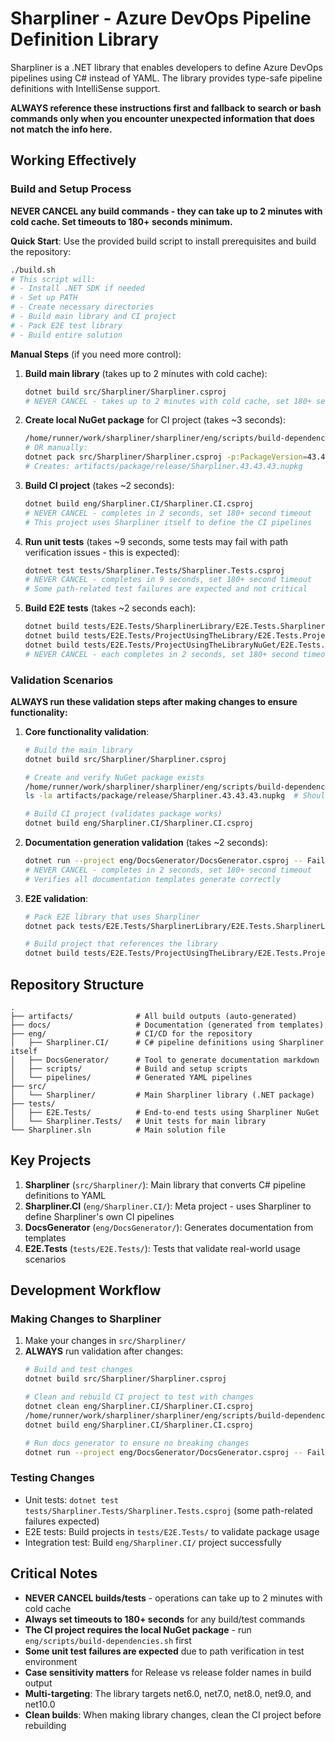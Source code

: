 # Sharpliner - Azure DevOps Pipeline Definition Library

Sharpliner is a .NET library that enables developers to define Azure DevOps pipelines using C# instead of YAML. The library provides type-safe pipeline definitions with IntelliSense support.

**ALWAYS reference these instructions first and fallback to search or bash commands only when you encounter unexpected information that does not match the info here.**

## Working Effectively

### Build and Setup Process
**NEVER CANCEL any build commands - they can take up to 2 minutes with cold cache. Set timeouts to 180+ seconds minimum.**

**Quick Start**: Use the provided build script to install prerequisites and build the repository:
```bash
./build.sh
# This script will:
# - Install .NET SDK if needed
# - Set up PATH
# - Create necessary directories  
# - Build main library and CI project
# - Pack E2E test library
# - Build entire solution
```

**Manual Steps** (if you need more control):

1. **Build main library** (takes up to 2 minutes with cold cache):
   ```bash
   dotnet build src/Sharpliner/Sharpliner.csproj
   # NEVER CANCEL - takes up to 2 minutes with cold cache, set 180+ second timeout
   ```

2. **Create local NuGet package** for CI project (takes ~3 seconds):
   ```bash
   /home/runner/work/sharpliner/sharpliner/eng/scripts/build-dependencies.sh
   # OR manually:
   dotnet pack src/Sharpliner/Sharpliner.csproj -p:PackageVersion=43.43.43 -c Release
   # Creates: artifacts/package/release/Sharpliner.43.43.43.nupkg
   ```

3. **Build CI project** (takes ~2 seconds):
   ```bash
   dotnet build eng/Sharpliner.CI/Sharpliner.CI.csproj
   # NEVER CANCEL - completes in 2 seconds, set 180+ second timeout
   # This project uses Sharpliner itself to define the CI pipelines
   ```

4. **Run unit tests** (takes ~9 seconds, some tests may fail with path verification issues - this is expected):
   ```bash
   dotnet test tests/Sharpliner.Tests/Sharpliner.Tests.csproj
   # NEVER CANCEL - completes in 9 seconds, set 180+ second timeout
   # Some path-related test failures are expected and not critical
   ```

5. **Build E2E tests** (takes ~2 seconds each):
   ```bash
   dotnet build tests/E2E.Tests/SharplinerLibrary/E2E.Tests.SharplinerLibrary.csproj
   dotnet build tests/E2E.Tests/ProjectUsingTheLibrary/E2E.Tests.ProjectUsingTheLibrary.csproj
   dotnet build tests/E2E.Tests/ProjectUsingTheLibraryNuGet/E2E.Tests.ProjectUsingTheLibraryNuGet.csproj
   # NEVER CANCEL - each completes in 2 seconds, set 180+ second timeout
   ```

### Validation Scenarios
**ALWAYS run these validation steps after making changes to ensure functionality:**

1. **Core functionality validation**:
   ```bash
   # Build the main library
   dotnet build src/Sharpliner/Sharpliner.csproj
   
   # Create and verify NuGet package exists
   /home/runner/work/sharpliner/sharpliner/eng/scripts/build-dependencies.sh
   ls -la artifacts/package/release/Sharpliner.43.43.43.nupkg  # Should exist
   
   # Build CI project (validates package works)
   dotnet build eng/Sharpliner.CI/Sharpliner.CI.csproj
   ```

2. **Documentation generation validation** (takes ~2 seconds):
   ```bash
   dotnet run --project eng/DocsGenerator/DocsGenerator.csproj -- FailIfChanged=false
   # NEVER CANCEL - completes in 2 seconds, set 180+ second timeout
   # Verifies all documentation templates generate correctly
   ```

3. **E2E validation**:
   ```bash
   # Pack E2E library that uses Sharpliner
   dotnet pack tests/E2E.Tests/SharplinerLibrary/E2E.Tests.SharplinerLibrary.csproj -p:PackageVersion=43.43.43 -c:release
   
   # Build project that references the library
   dotnet build tests/E2E.Tests/ProjectUsingTheLibrary/E2E.Tests.ProjectUsingTheLibrary.csproj
   ```

## Repository Structure

```
.
├── artifacts/              # All build outputs (auto-generated)
├── docs/                   # Documentation (generated from templates)
├── eng/                    # CI/CD for the repository
│   ├── Sharpliner.CI/      # C# pipeline definitions using Sharpliner itself
│   ├── DocsGenerator/      # Tool to generate documentation markdown
│   ├── scripts/            # Build and setup scripts
│   └── pipelines/          # Generated YAML pipelines
├── src/
│   └── Sharpliner/         # Main Sharpliner library (.NET package)
├── tests/
│   ├── E2E.Tests/          # End-to-end tests using Sharpliner NuGet
│   └── Sharpliner.Tests/   # Unit tests for main library
└── Sharpliner.sln          # Main solution file
```

## Key Projects

1. **Sharpliner** (`src/Sharpliner/`): Main library that converts C# pipeline definitions to YAML
2. **Sharpliner.CI** (`eng/Sharpliner.CI/`): Meta project - uses Sharpliner to define Sharpliner's own CI pipelines  
3. **DocsGenerator** (`eng/DocsGenerator/`): Generates documentation from templates
4. **E2E.Tests** (`tests/E2E.Tests/`): Tests that validate real-world usage scenarios

## Development Workflow

### Making Changes to Sharpliner
1. Make your changes in `src/Sharpliner/`
2. **ALWAYS** run validation after changes:
   ```bash
   # Build and test changes
   dotnet build src/Sharpliner/Sharpliner.csproj
   
   # Clean and rebuild CI project to test with changes
   dotnet clean eng/Sharpliner.CI/Sharpliner.CI.csproj
   /home/runner/work/sharpliner/sharpliner/eng/scripts/build-dependencies.sh
   dotnet build eng/Sharpliner.CI/Sharpliner.CI.csproj
   
   # Run docs generator to ensure no breaking changes
   dotnet run --project eng/DocsGenerator/DocsGenerator.csproj -- FailIfChanged=false
   ```

### Testing Changes
- Unit tests: `dotnet test tests/Sharpliner.Tests/Sharpliner.Tests.csproj` (some path-related failures expected)
- E2E tests: Build projects in `tests/E2E.Tests/` to validate package usage
- Integration test: Build `eng/Sharpliner.CI/` project successfully

## Critical Notes

- **NEVER CANCEL builds/tests** - operations can take up to 2 minutes with cold cache
- **Always set timeouts to 180+ seconds** for any build/test commands  
- **The CI project requires the local NuGet package** - run `eng/scripts/build-dependencies.sh` first
- **Some unit test failures are expected** due to path verification in test environment
- **Case sensitivity matters** for Release vs release folder names in build output
- **Multi-targeting**: The library targets net6.0, net7.0, net8.0, net9.0, and net10.0
- **Clean builds**: When making library changes, clean the CI project before rebuilding